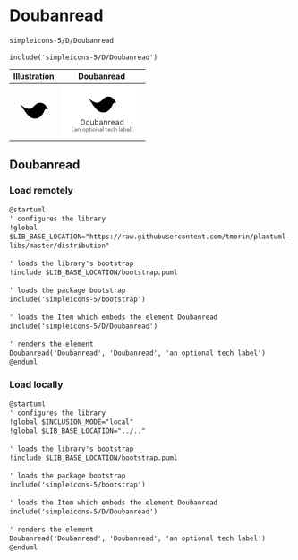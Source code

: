 # Doubanread


```text
simpleicons-5/D/Doubanread
```

```text
include('simpleicons-5/D/Doubanread')
```



| Illustration | Doubanread |
| :---: | :---: |
| ![illustration for Illustration](../../simpleicons-5/D/Doubanread.png) | ![illustration for Doubanread](../../simpleicons-5/D/Doubanread.Local.png) |




## Doubanread

### Load remotely
```plantuml
@startuml
' configures the library
!global $LIB_BASE_LOCATION="https://raw.githubusercontent.com/tmorin/plantuml-libs/master/distribution"

' loads the library's bootstrap
!include $LIB_BASE_LOCATION/bootstrap.puml

' loads the package bootstrap
include('simpleicons-5/bootstrap')

' loads the Item which embeds the element Doubanread
include('simpleicons-5/D/Doubanread')

' renders the element
Doubanread('Doubanread', 'Doubanread', 'an optional tech label')
@enduml
```

### Load locally
```plantuml
@startuml
' configures the library
!global $INCLUSION_MODE="local"
!global $LIB_BASE_LOCATION="../.."

' loads the library's bootstrap
!include $LIB_BASE_LOCATION/bootstrap.puml

' loads the package bootstrap
include('simpleicons-5/bootstrap')

' loads the Item which embeds the element Doubanread
include('simpleicons-5/D/Doubanread')

' renders the element
Doubanread('Doubanread', 'Doubanread', 'an optional tech label')
@enduml
```

